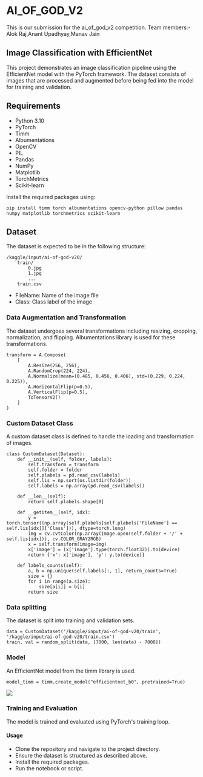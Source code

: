 # AI_OF_GOD_V2
This is our submission for the ai_of_god_v2 competition. Team members:- Alok Raj,Anant Upadhyay,Manav Jain
## Image Classification with EfficientNet

This project demonstrates an image classification pipeline using the EfficientNet model with the PyTorch framework. The dataset consists of images that are processed and augmented before being fed into the model for training and validation.

## Requirements

- Python 3.10
- PyTorch
- Timm
- Albumentations
- OpenCV
- PIL
- Pandas
- NumPy
- Matplotlib
- TorchMetrics
- Scikit-learn

Install the required packages using:
```
pip install timm torch albumentations opencv-python pillow pandas numpy matplotlib torchmetrics scikit-learn
```
## Dataset
The dataset is expected to be in the following structure:
```
/kaggle/input/ai-of-god-v20/
    train/
        0.jpg
        1.jpg
        ...
    train.csv
```
- FileName: Name of the image file
- Class: Class label of the image
### Data Augmentation and Transformation
The dataset undergoes several transformations including resizing, cropping, normalization, and flipping. Albumentations library is used for these transformations.
```
transform = A.Compose(
    [
        A.Resize(256, 256),
        A.RandomCrop(224, 224),
        A.Normalize(mean=(0.485, 0.456, 0.406), std=(0.229, 0.224, 0.225)),
        A.HorizontalFlip(p=0.5),
        A.VerticalFlip(p=0.5),
        ToTensorV2()
    ]
)
```
### Custom Dataset Class
A custom dataset class is defined to handle the loading and transformation of images.
```
class CustomDataset(Dataset):
    def __init__(self, folder, labels):
        self.transform = transform
        self.folder = folder
        self.plabels = pd.read_csv(labels)
        self.lis = np.sort(os.listdir(folder))
        self.labels = np.array(pd.read_csv(labels))

    def __len__(self):
        return self.plabels.shape[0]

    def __getitem__(self, idx):
        y = torch.tensor((np.array(self.plabels[self.plabels['FileName'] == self.lis[idx]]['Class'])), dtype=torch.long)
        img = cv.cvtColor(np.array(Image.open(self.folder + '/' + self.lis[idx])), cv.COLOR_GRAY2RGB)
        x = self.transform(image=img)
        x['image'] = (x['image'].type(torch.float32)).to(device)
        return {'x': x['image'], 'y': y.to(device)}

    def labels_counts(self):
        a, b = np.unique(self.labels[:, 1], return_counts=True)
        size = {}
        for i in range(a.size):
            size[a[i]] = b[i]
        return size
```
### Data splitting
The dataset is split into training and validation sets.
```
data = CustomDataset('/kaggle/input/ai-of-god-v20/train', '/kaggle/input/ai-of-god-v20/train.csv')
train, val = random_split(data, [7000, len(data) - 7000])
```
### Model
An EfficientNet model from the timm library is used.
```
model_timm = timm.create_model("efficientnet_b0", pretrained=True)
```
<img src="https://wisdomml.in/wp-content/uploads/2023/03/eff_banner-768x358.png">

### Training and Evaluation
The model is trained and evaluated using PyTorch's training loop.

#### Usage
- Clone the repository and navigate to the project directory.
- Ensure the dataset is structured as described above.
- Install the required packages.
- Run the notebook or script.


